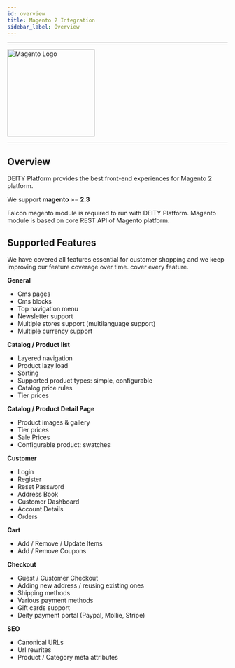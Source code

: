 ```yaml
---
id: overview
title: Magento 2 Integration
sidebar_label: Overview
---
```


---

<a href="https://magento.com/" rel="noreferrer noopener" target="_blank" aria-label="visit the Magento site">
  <img src="/img/docs/platform/magento-logo.svg" alt="Magento Logo" width="200"/>
</a>

---

## Overview

DEITY Platform provides the best front-end experiences for Magento 2 platform.

We support **magento >= 2.3**


Falcon magento module is required to run with DEITY Platform.
Magento module is based on core REST API of Magento platform.

## Supported Features

We have covered all features essential for customer shopping and we keep improving our feature coverage over time. cover every feature.

**General**
- Cms pages
- Cms blocks
- Top navigation menu
- Newsletter support
- Multiple stores support (multilanguage support)
- Multiple currency support

**Catalog / Product list**

- Layered navigation
- Product lazy load
- Sorting
- Supported product types: simple, configurable
- Catalog price rules
- Tier prices

**Catalog / Product Detail Page**
- Product images & gallery
- Tier prices
- Sale Prices
- Configurable product: swatches

**Customer**

- Login
- Register
- Reset Password
- Address Book
- Customer Dashboard
- Account Details
- Orders

**Cart**

- Add / Remove / Update Items
- Add / Remove Coupons

**Checkout**

- Guest / Customer Checkout
- Adding new address / reusing existing ones
- Shipping methods
- Various payment methods
- Gift cards support
- Deity payment portal (Paypal, Mollie, Stripe)

**SEO**

- Canonical URLs
- Url rewrites
- Product / Category meta attributes

